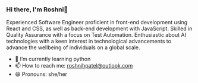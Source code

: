 ### Hi there, I'm Roshni👋
Experienced Software Engineer proficient in front-end development using React and CSS, as well as back-end development with JavaScript. Skilled in Quality Assurance with a focus on Test Automation. Enthusiastic about AI technologies with a keen interest in technological advancements to advance the wellbeing of individuals on a global scale.

- 🌱 I’m currently learning python
- 📫 How to reach me: roshnihpatel@outlook.com
- 😄 Pronouns: she/her

<!--
**roshnihpatel/roshnihpatel** is a ✨ _special_ ✨ repository because its `README.md` (this file) appears on your GitHub profile.

Here are some ideas to get you started:

- 🔭 I’m currently working on ...
- 🌱 I’m currently learning ...
- 👯 I’m looking to collaborate on ...
- 🤔 I’m looking for help with ...
- 💬 Ask me about ...
- 📫 How to reach me: ...
- 😄 Pronouns: ...
- ⚡ Fun fact: ...
-->
